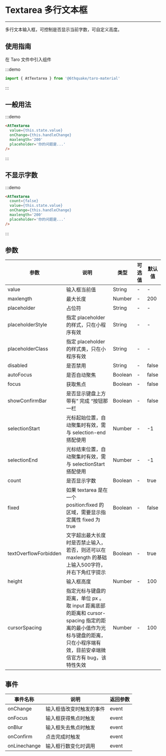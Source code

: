 # Textarea 多行文本框

---
多行文本输入框，可控制是否显示当前字数，可自定义高度。

## 使用指南

在 Taro 文件中引入组件

:::demo

```js
import { AtTextarea } from '@6thquake/taro-material'
```

:::

## 一般用法

:::demo

```html
<AtTextarea
  value={this.state.value}
  onChange={this.handleChange}
  maxlength='200'
  placeholder='你的问题是...'
/>

```

:::

## 不显示字数

:::demo

```html
<AtTextarea
  count={false}
  value={this.state.value}
  onChange={this.handleChange}
  maxlength='200'
  placeholder='你的问题是...'
/>

```

:::

## 参数

| 参数       | 说明                                   | 类型    | 可选值                                                              | 默认值   |
| ---------- | -------------------------------------- | ------- | ------------------------------------------------------------------- | -------- |
| value | 输入框当前值 | String  | - | - |
| maxlength | 最大长度  | Number  | - | 200 |
| placeholder | 占位符  | String | - | - |
| placeholderStyle | 指定 placeholder 的样式，只在小程序有效  | String  | - | - |
| placeholderClass | 指定 placeholder 的样式类，只在小程序有效  | String | - | - |
| disabled | 是否禁用  | String | - | false |
| autoFocus| 是否自动聚焦  | Boolean | - | false |
| focus| 获取焦点  | Boolean | - | false |
| showConfirmBar| 是否显示键盘上方带有” 完成 “按钮那一栏  | Boolean | - | false |
| selectionStart| 光标起始位置，自动聚集时有效，需与 selection-end 搭配使用  | Number | - | -1 |
| selectionEnd| 光标结束位置，自动聚集时有效，需与 selectionStart 搭配使用  | Number | - | -1 |
| count | 是否显示字数  | Boolean | - | true |
| fixed| 如果 textarea 是在一个 position:fixed 的区域，需要显示指定属性 fixed 为 true  | Boolean | - | false|
| textOverflowForbidden | 文字超出最大长度时是否禁止输入，若否，则还可以在 maxlength 的基础上输入500字符，并右下角红字提示  | Boolean | - | true |
| height | 输入框高度  | Number | - | 100  |
| cursorSpacing | 指定光标与键盘的距离，单位 px 。取 input 距离底部的距离和 cursor-spacing 指定的距离的最小值作为光标与键盘的距离，只在小程序端有效，目前安卓端微信官方有 bug，该特性失效  | Number | - | 100  |

## 事件

| 事件名称 | 说明          | 返回参数  |
|---------- |-------------- |---------- |
| onChange | 输入框值改变时触发的事件 | event  |
| onFocus | 输入框获得焦点时触发 | event  |
| onBlur | 输入框失去焦点时触发 | event  |
| onConfirm | 点击完成时触发 | event  |
| onLinechange | 输入框行数变化时调用 | event  |
